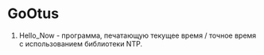 # GoOtus
1. Hello_Now - программа, печатающую текущее время / точное время с использованием библиотеки NTP.
